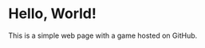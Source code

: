 <!DOCTYPE html>
<html lang="en">
<head>
    <meta charset="UTF-8">
    <meta name="viewport" content="width=device-width, initial-scale=1.0">
    <title>Your Web Page Title</title>
    <script src="game.js"></script>
</head>
<body>
    <h1>Hello, World!</h1>
    <p>This is a simple web page with a game hosted on GitHub.</p>
</body>
</html>
